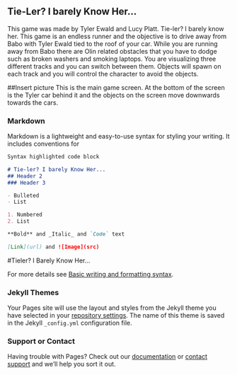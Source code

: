 ## Tie-Ler? I barely Know Her...

This game was made by Tyler Ewald and Lucy Platt. Tie-ler? I barely know her. This game is an endless runner and the objective is to drive away from Babo with Tyler Ewald tied to the roof of your car. While you are running away from Babo there are Olin related obstacles that you have to dodge such as broken washers and smoking laptops. You are visualizing three different tracks and you can switch between them. Objects will spawn on each track and you will control the character to avoid the objects. 

##Insert picture 
This is the main game screen. At the bottom of the screen is the Tyler car behind it and the objects on the screen move downwards towards the cars.
### Markdown

Markdown is a lightweight and easy-to-use syntax for styling your writing. It includes conventions for

```markdown
Syntax highlighted code block

# Tie-ler? I barely Know Her...
## Header 2
### Header 3

- Bulleted
- List

1. Numbered
2. List

**Bold** and _Italic_ and `Code` text

[Link](url) and ![Image](src)
```
#Tieler? I Barely Know Her...

For more details see [Basic writing and formatting syntax](https://docs.github.com/en/github/writing-on-github/getting-started-with-writing-and-formatting-on-github/basic-writing-and-formatting-syntax).

### Jekyll Themes

Your Pages site will use the layout and styles from the Jekyll theme you have selected in your [repository settings](https://github.com/tylerkwald/SoftDesFinalProject/settings/pages). The name of this theme is saved in the Jekyll `_config.yml` configuration file.

### Support or Contact

Having trouble with Pages? Check out our [documentation](https://docs.github.com/categories/github-pages-basics/) or [contact support](https://support.github.com/contact) and we’ll help you sort it out.
